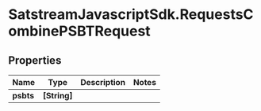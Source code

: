# SatstreamJavascriptSdk.RequestsCombinePSBTRequest

## Properties
Name | Type | Description | Notes
------------ | ------------- | ------------- | -------------
**psbts** | **[String]** |  | 
